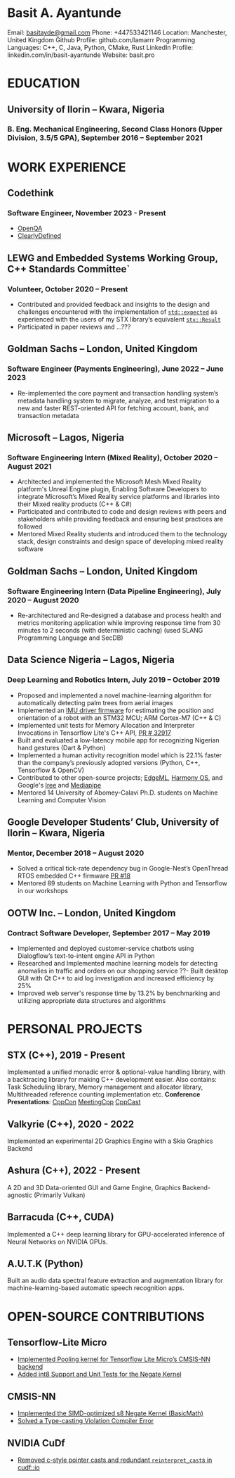 # Basit A. Ayantunde
Email: basitayde@gmail.com
Phone: +447533421146
Location: Manchester, United Kingdom
Github Profile: github.com/lamarrr
Programming Languages: C++, C, Java, Python, CMake, Rust
LinkedIn Profile: linkedin.com/in/basit-ayantunde
Website: basit.pro


# EDUCATION
## University of Ilorin – Kwara, Nigeria
### B. Eng. Mechanical Engineering, Second Class Honors (Upper Division, 3.5/5 GPA), September 2016 – September 2021

# WORK EXPERIENCE

## Codethink
### Software Engineer, November 2023 - Present
- [OpenQA]()
- [ClearlyDefined]()


## LEWG and Embedded Systems Working Group, C++ Standards Committee`
### Volunteer, October 2020 – Present
- Contributed and provided feedback and insights to the design and challenges encountered with the implementation of [`std::expected`]() as experienced with the users of my STX library’s equivalent [`stx::Result`]()
- Participated in paper reviews and ...???

## Goldman Sachs – London, United Kingdom
### Software Engineer (Payments Engineering), June 2022 – June 2023
- Re-implemented the core payment and transaction handling system’s metadata handling system to migrate, analyze, and test migration to a new and faster REST-oriented API for fetching account, bank, and transaction metadata

## Microsoft – Lagos, Nigeria
### Software Engineering Intern (Mixed Reality), October 2020 – August 2021
- Architected and implemented the Microsoft Mesh Mixed Reality platform's Unreal Engine plugin, Enabling Software Developers to integrate Microsoft’s Mixed Reality service platforms and libraries into their Mixed reality products (C++ & C#)
- Participated and contributed to code and design reviews with peers and stakeholders while providing feedback and ensuring best practices are followed
- Mentored Mixed Reality students and introduced them to the technology stack, design constraints and design space of developing mixed reality software


## Goldman Sachs – London, United Kingdom
### Software Engineering Intern (Data Pipeline Engineering), July 2020 – August 2020
- Re-architectured and Re-designed a database and process health and metrics monitoring application while improving response time from 30 minutes to 2 seconds (with deterministic caching) (used SLANG Programming Language and SecDB)


## Data Science Nigeria – Lagos, Nigeria
### Deep Learning and Robotics Intern, July 2019 – October 2019
- Proposed and implemented a novel machine-learning algorithm for automatically detecting palm trees from aerial images
- Implemented an [IMU driver firmware]() for estimating the position and orientation of a robot with an STM32 MCU; ARM Cortex-M7 (C++ & C)
- Implemented unit tests for Memory Allocation and Interpreter Invocations in Tensorflow Lite's C++ API, [PR # 32917]()
- Built and evaluated a low-latency mobile app for recognizing Nigerian hand gestures (Dart & Python)
- Implemented a human activity recognition model which is 22.1% faster than the company’s previously adopted versions (Python, C++, Tensorflow & OpenCV)
- Contributed to other open-source projects; [EdgeML](), [Harmony OS](), and Google's [Iree]() and [Mediapipe]()
- Mentored 14 University of Abomey-Calavi Ph.D. students on Machine Learning and Computer Vision


## Google Developer Students’ Club, University of Ilorin – Kwara, Nigeria
### Mentor, December 2018 – August 2020
- Solved a critical tick-rate dependency bug in Google-Nest’s OpenThread RTOS embedded C++ firmware [PR #18]()
- Mentored 89 students on Machine Learning with Python and Tensorflow in our workshops


## OOTW Inc. – London, United Kingdom
### Contract Software Developer, September 2017 – May 2019
- Implemented and deployed customer-service chatbots using Dialogflow’s text-to-intent engine API in Python
- Researched and Implemented machine learning models for detecting anomalies in traffic and orders on our shopping service
??- Built desktop GUI with Qt C++ to aid log investigation and increased efficiency by 25%
- Improved web server's response time by 13.2% by benchmarking and utilizing appropriate data structures and algorithms


# PERSONAL PROJECTS
## STX (C++), 2019 - Present
Implemented a unified monadic error & optional-value handling library, with a backtracing library for making C++ development easier.
Also contains: Task Scheduling library, Memory management and allocator library, Multithreaded reference counting implementation etc.
**Conference Presentations**: [CppCon]() [MeetingCpp]() [CppCast]()

## Valkyrie (C++), 2020 - 2022
Implemented an experimental 2D Graphics Engine with a Skia Graphics Backend

## Ashura (C++), 2022 - Present
A 2D and 3D Data-oriented GUI and Game Engine, Graphics Backend-agnostic (Primarily Vulkan)

## Barracuda (C++, CUDA)
Implemented a C++ deep learning library for GPU-accelerated inference of Neural Networks on NVIDIA GPUs.

## A.U.T.K (Python)
Built an audio data spectral feature extraction and augmentation library for machine-learning-based automatic speech recognition apps.

# OPEN-SOURCE CONTRIBUTIONS
## Tensorflow-Lite Micro
  - [Implemented Pooling kernel for Tensorflow Lite Micro’s CMSIS-NN backend]()
  - [Added int8 Support and Unit Tests for the Negate Kernel]()

## CMSIS-NN
  - [Implemented the SIMD-optimized s8 Negate Kernel (BasicMath)]()
  - [Solved a Type-casting Violation Compiler Error]()

## NVIDIA CuDf
  - [Removed c-style pointer casts and redundant `reinterpret_cast`s in cudf::io]()
